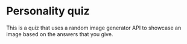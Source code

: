 # Personality quiz

This is a quiz that uses a random image generator API to showcase an image based on the answers that you give. 
